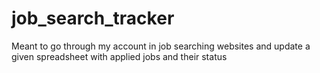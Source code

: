 # job_search_tracker
Meant to go through my account in job searching websites and update a given spreadsheet with applied jobs and their status
